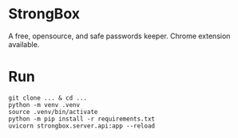 # StrongBox

A free, opensource, and safe passwords keeper. Chrome extension available.

# Run

```
git clone ... & cd ...
python -m venv .venv
source .venv/bin/activate
python -m pip install -r requirements.txt
uvicorn strongbox.server.api:app --reload
```